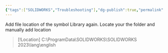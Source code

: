 ```yaml
---
{"tags":["SOLIDWORKS","Troubleshooting"],"dg-publish":true,"permalink":"/3-d-experience-solidworks-questions/symbols-not-visible-in-the-drawing/","dgPassFrontmatter":true}
---
```


Add file location of the symbol Library again. 
Locate your the folder and manually add location 

>[!Location]
>C:\ProgramData\SOLIDWORKS\SOLIDWORKS 2023\lang\english

